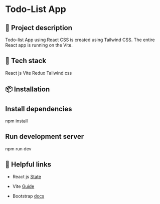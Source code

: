 # Todo-List App

## 📄 Project description

Todo-list App using React CSS is created using Tailwind CSS. The entire React app is running on the Vite.


## 🚀 Tech stack

React js
Vite
Redux
Tailwind css


## 📦 Installation

## Install dependencies
npm install

## Run development server
npm run dev

## 📌 Helpful links

<ul>
<li>
 
 React js [State](https://react.dev/learn/state-a-components-memory) 
 </li>
 <li>
  
 Vite [Guide](https://vitejs.dev/guide/) 
</li>
 <li>
  
 Bootstrap [docs](https://getbootstrap.com/docs/5.3/getting-started/introduction/) 
 </li>
</ul>
